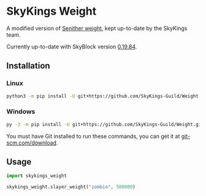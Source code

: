# SkyKings Weight

A modified version of [Senither weight][1], kept up-to-date by the SkyKings team.

Currently up-to-date with SkyBlock version [0.19.84][2].

## Installation

### Linux

```sh
python3 -m pip install -U git+https://github.com/SkyKings-Guild/Weight.git
```

### Windows

```bash
py -3 -m pip install -U git+https://github.com/SkyKings-Guild/Weight.git
```

You must have Git installed to run these commands, you can get it
at [git-scm.com/download](https://git-scm.com/download).

## Usage

```python
import skykings_weight

skykings_weight.slayer_weight("zombie", 500000)
```

[1]: https://github.com/Senither/hypixel-skyblock-facade/tree/master/src/generators

[2]: https://hypixel.net/threads/5439599
